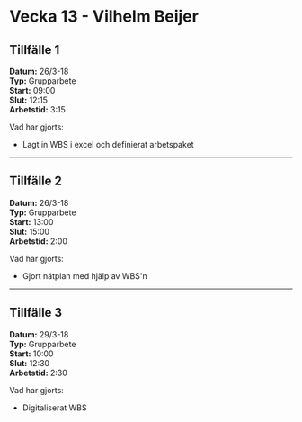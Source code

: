# Vecka 13 - Vilhelm Beijer

## Tillfälle 1
**Datum:** 	26/3-18  
**Typ:** 	Grupparbete  
**Start:**	09:00  
**Slut:**	12:15  
**Arbetstid:**	3:15  

Vad har gjorts:  
* Lagt in WBS i excel och definierat arbetspaket

---
## Tillfälle 2
**Datum:** 	26/3-18  
**Typ:** 	Grupparbete  
**Start:**	13:00  
**Slut:**	15:00  
**Arbetstid:**	2:00  

Vad har gjorts:  
* Gjort nätplan med hjälp av WBS'n

---
## Tillfälle 3
**Datum:** 	29/3-18  
**Typ:** 	Grupparbete  
**Start:**	10:00  
**Slut:**	12:30  
**Arbetstid:**	2:30

Vad har gjorts:  
* Digitaliserat WBS 
